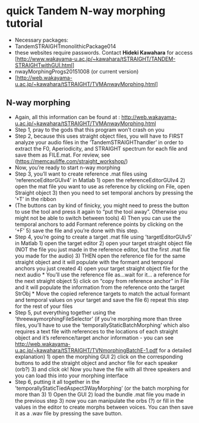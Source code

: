 # quick Tandem N-way morphing tutorial


* Necessary packages: 
* TandemSTRAIGHTmonolithicPackage014
* these websites require passwords. Contact **Hideki Kawahara** for access [http://www.wakayama-u.ac.jp/~kawahara/tSTRAIGHT/TANDEM-STRAIGHTwithGUI.html]
* nwayMorphingProgs20151008 (or current version)
*  [http://web.wakayama-u.ac.jp/~kawahara/tSTRAIGHT/TVMAnwayMorphing.html]


## N-way morphing
* Again, all this information can be found at : http://web.wakayama-u.ac.jp/~kawahara/tSTRAIGHT/TVMAnwayMorphing.html
* Step 1, pray to the gods that this program won’t crash on you
* Step 2, because this uses straight object files, you will have to FIRST analyze your audio files in the ’TandemSTRAIGHThandler’ in order to extract the F0, Aperiodicity, and STRAIGHT spectrum for each file and save them as FILE.mat. For review, see (https://memcauliffe.com/straight_workshop/)
* Now, you’re ready to start n-way morphing
* Step 3, you’ll want to create reference .mat files using ‘referenceEditorGUIv4’ in Matlab 
        1) open the referenceEditorGUIv4
        2) open the mat file you want to use as reference by clicking on File, open Straight object
        3) then you need to set temporal anchors by pressing the ’+T’ in the ribbon
* (The buttons can by kind of finicky, you might need to press the button to use the tool and press it again to “put the tool away”. Otherwise you might not be able to switch between tools)
    4) Then you can use the temporal anchors to add Formant reference points by clicking on the ‘+F'
    5) save the file and you’re done with this step.
* Step 4, you’re going to create a target .mat file using ’targetEditorGUIv5’ in Matlab
        1) open the target editor
        2) open your target straight object file (NOT the file you just made in the reference editor, but the first .mat file you made for the audio)
        3) THEN open the reference file for the same straight object and it will populate with the formant and temporal anchors you just created
        4) open your target straight object file for the next audio
        * You’ll use the reference file as…wait for it… a reference for the next straight object
        5) click on “copy from reference anchor” in File and it will populate the information from the reference onto the target StrObj
        * Move the copied reference targets to match the actual formant and temporal values on your target and save the file 
        6) repeat this step for the rest of your files
* Step 5, put everything together using the ’threewaymorphingFileSelector’ (if you’re morphing more than three files, you’ll have to use the ‘temporallyStaticBatchMorphing’ which also requires a text file with references to the locations of each straight object and it’s reference/target anchor information - you can see http://web.wakayama-u.ac.jp/~kawahara/tSTRAIGHT/TVNmorphingBatchE-1.pdf for a detailed explanation) 
        1) open the morphing GUI
        2) click on the corresponding buttons to add the straight object and anchor file for each speaker (orb?)
        3) and click ok! Now you have the file with all three speakers and you can load this into your morphing interface
*  Step 6, putting it all together in the ’temporallyStaticTiedAspect3WayMorphing’ (or the batch morphing for more than 3)
        1) Open the GUI
        2) load the bundle .mat file you made in the previous step
        3) now you can manipulate the orbs (?) or fill in the values in the editor to create morphs between voices. You can then save it as a .wav file by pressing the save button.

